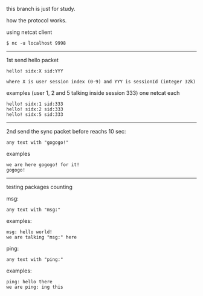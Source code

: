 this branch is just for study.

how the protocol works.

using netcat client

    $ nc -u localhost 9998

---
1st send hello packet

    hello! sidx:X sid:YYY
    
    where X is user session index (0-9) and YYY is sessionId (integer 32k)

examples (user 1, 2 and 5 talking inside session 333) one netcat each

    hello! sidx:1 sid:333
    hello! sidx:2 sid:333
    hello! sidx:5 sid:333
---
2nd send the sync packet before reachs 10 sec:

    any text with "gogogo!"

examples

    we are here gogogo! for it!
    gogogo!
---
testing packages counting

msg:

    any text with "msg:"

examples:

    msg: hello world!
    we are talking "msg:" here

ping:

    any text with "ping:"

examples:
    
    ping: hello there
    we are ping: ing this
